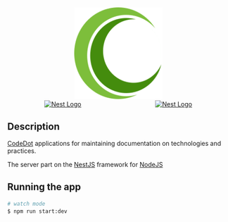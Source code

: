 <div style="padding-top: 50px; display: flex; justify-content: center;">
    <a href="https://crocode.io/" target="blank">
            <img style="object-fit: cover; width: 200px;" src="./picters/crocode-logo.svg">
    </a>
</div>


<div style="display: flex; justify-content: space-around">
    <a href="https://nodejs.org/ru/" target="blank"><img src="https://nodejsdev.ru/nodejs.svg" width="150" alt="Nest Logo" /></a>
    <a href="http://nestjs.com/" target="blank"><img src="https://nestjs.com/img/logo-small.svg" width="150" alt="Nest Logo" /></a>
</div>

## Description

[CodeDot](https://codedot.io/) applications for maintaining documentation on technologies and practices.

The server part on the [NestJS](https://github.com/nestjs/nest) framework for [NodeJS](https://nodejs.org/en/)

## Running the app

```bash
# watch mode 
$ npm run start:dev 
```
